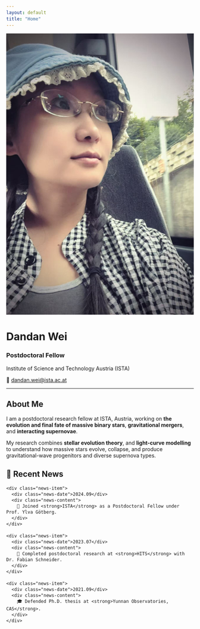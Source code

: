 ```yaml
---
layout: default
title: "Home"
---
```


<div class="profile-container">

  <div class="profile-left">
    <img src="/assets/images/Dandan.jpg" alt="Dandan Wei" class="profile-pic">
  </div>

  <div class="profile-right">
    <h1>Dandan Wei</h1>
    <h3>Postdoctoral Fellow</h3>
    <p>Institute of Science and Technology Austria (ISTA)</p>
    <p>📧 <a href="mailto:dandan.wei@ista.ac.at">dandan.wei@ista.ac.at</a></p>
  </div>

</div>

---

<div class="bottom-grid">

  <div class="about-box">
    <h2>About Me</h2>
    <p>
      I am a postdoctoral research fellow at ISTA, Austria, working on 
      <strong>the evolution and final fate of massive binary stars</strong>, 
      <strong>gravitational mergers</strong>, and 
      <strong>interacting supernovae</strong>.
    </p>
    <p>
      My research combines <strong>stellar evolution theory</strong>, 
      and <strong>light-curve modelling</strong> to understand
      how massive stars evolve, collapse, and produce gravitational-wave
      progenitors and diverse supernova types.
    </p>
  </div>

  <div class="news-box">
    <h2>📢 Recent News</h2>

    <div class="news-item">
      <div class="news-date">2024.09</div>
      <div class="news-content">
        🎉 Joined <strong>ISTA</strong> as a Postdoctoral Fellow under Prof. Ylva Götberg.
      </div>
    </div>

    <div class="news-item">
      <div class="news-date">2023.07</div>
      <div class="news-content">
        🏅 Completed postdoctoral research at <strong>HITS</strong> with Dr. Fabian Schneider.
      </div>
    </div>

    <div class="news-item">
      <div class="news-date">2021.09</div>
      <div class="news-content">
        🎓 Defended Ph.D. thesis at <strong>Yunnan Observatories, CAS</strong>.
      </div>
    </div>

  </div>

</div>
